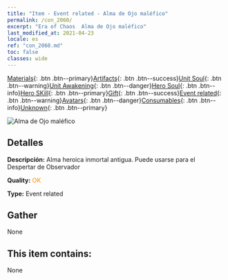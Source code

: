 ```yaml
---
title: "Item - Event related - Alma de Ojo maléfico"
permalink: /con_2060/
excerpt: "Era of Chaos  Alma de Ojo maléfico"
last_modified_at: 2021-04-23
locale: es
ref: "con_2060.md"
toc: false
classes: wide
---
```

 [Materials](/ItemsES/){: .btn .btn--primary}[Artifacts](/ItemsES/Artifacts/){: .btn .btn--success}[Unit Soul](/ItemsES/UnitSoul/){: .btn .btn--warning}[Unit Awakening](/ItemsES/UnitAwakening/){: .btn .btn--danger}[Hero Soul](/ItemsES/HeroSoul/){: .btn .btn--info}[Hero SKill](/ItemsES/HeroSkill/){: .btn .btn--primary}[Gift](/ItemsES/Gift/){: .btn .btn--success}[Event related](/ItemsES/Events/){: .btn .btn--warning}[Avatars](/ItemsES/Avatars/){: .btn .btn--danger}[Consumables](/ItemsES/Consumables/){: .btn .btn--info}[Unknown](/ItemsES/Unknown/){: .btn .btn--primary}

 ![Alma de Ojo maléfico](/images/t/juexing_703.png)

## Detalles
 **Descripción:** Alma heroica inmortal antigua. Puede usarse para el Despertar de Observador

 **Quality:** <span style="color: #FF8C00">OK</span>

 **Type:** Event related

## Gather

  None

## This item contains:

  None

